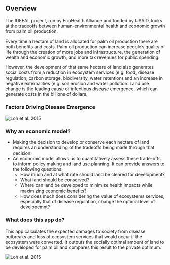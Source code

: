 ## Overview  
The IDEEAL project, run by EcoHealth Alliance and funded by USAID, looks at the tradeoffs between human-environmental health and economic growth from palm oil production. 

Every time a hectare of land is allocated for palm oil production there are both benefits and costs. Palm oil production can increase people’s quality of life through the creation of more jobs and infrastructure, the generation of wealth and economic growth, and more tax revenues for public spending.

However, the development of that same hectare of land also generates social costs from a reduction in ecosystem services (e.g. food, disease regulation, carbon storage, biodiversity, water retention) and an increase in negative externalities (e.g. soil erosion and water pollution. Land use change is the leading cause of infectious disease emergence, which can generate costs in the billions of dollars. 



### Factors Driving Disease Emergence
<img src="chart1.png"
     alt="Loh et al. 2015"
     style="float: center; margin-right: 100px;" />
     
### Why an economic model?
- Making the decision to develop or conserve each hectare of land requires an understanding of the tradeoffs being made through that decision.
- An economic model allows us to quantitatively assess these trade-offs to inform policy making and land use planning. It can provide answers to the following questions:
  + How much and at what rate should land be cleared for development?
  + What land should be conserved?
  + Where can land be developed to minimize health impacts while maximizing economic benefits?
  + How does much does considering the value of ecosystems services, especially that of disease regulation, change the optimal level of developemnt?

### What does this app do?
This app calculates the expected damages to society from disease outbreaks and loss of ecosystem services that would occur if the ecosystem were converted. It outputs the socially optimal amount of land to be developed for palm oil and compares this result to the private optimum. 

<img src="deforestation.gif"
     alt="Loh et al. 2015"
     style="float: center; margin-right: 10px;" />






















